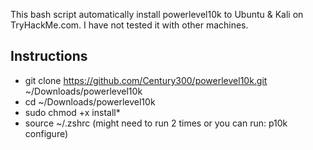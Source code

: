 This bash script automatically install powerlevel10k to Ubuntu & Kali on TryHackMe.com. I have not tested it with other machines.

## Instructions
- git clone https://github.com/Century300/powerlevel10k.git ~/Downloads/powerlevel10k
- cd ~/Downloads/powerlevel10k
- sudo chmod +x install*
- source ~/.zshrc (might need to run 2 times or you can run: p10k configure)
